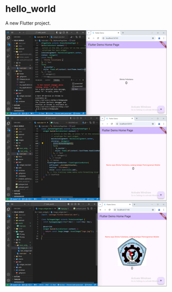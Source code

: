 # hello_world

A new Flutter project.

![Screenshot hello_world](images/01.png)
![Screenshot hello_world](images/02.png)
![Screenshot hello_world](images/03.png)
